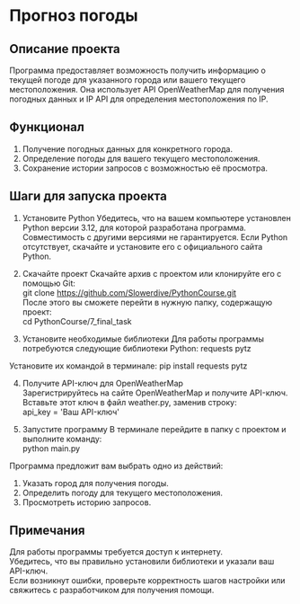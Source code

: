 # Прогноз погоды


## Описание проекта
Программа предоставляет возможность получить информацию о текущей погоде для указанного города или вашего текущего местоположения. Она использует API OpenWeatherMap для получения погодных данных и IP API для определения местоположения по IP.


## Функционал
1. Получение погодных данных для конкретного города.
2. Определение погоды для вашего текущего местоположения.
3. Сохранение истории запросов с возможностью её просмотра.


## Шаги для запуска проекта
1. Установите Python
Убедитесь, что на вашем компьютере установлен Python версии 3.12, для которой разработана программа. Совместимость с другими версиями не гарантируется. Если Python отсутствует, скачайте и установите его с официального сайта Python.

2. Скачайте проект
Скачайте архив с проектом или клонируйте его с помощью Git:<br>
git clone https://github.com/Slowerdive/PythonCourse.git<br>
После этого вы сможете перейти в нужную папку, содержащую проект:<br>
cd PythonCourse/7_final_task

4. Установите необходимые библиотеки
Для работы программы потребуются следующие библиотеки Python:
requests
pytz

Установите их командой в терминале:
pip install requests pytz

4. Получите API-ключ для OpenWeatherMap<br>
Зарегистрируйтесь на сайте OpenWeatherMap и получите API-ключ. Вставьте этот ключ в файл weather.py, заменив строку:<br>
api_key = 'Ваш API-ключ'

6. Запустите программу
В терминале перейдите в папку с проектом и выполните команду:<br>
python main.py

Программа предложит вам выбрать одно из действий:
1. Указать город для получения погоды.
2. Определить погоду для текущего местоположения.
3. Просмотреть историю запросов.

## Примечания
Для работы программы требуется доступ к интернету.<br>
Убедитесь, что вы правильно установили библиотеки и указали ваш API-ключ.<br>
Если возникнут ошибки, проверьте корректность шагов настройки или свяжитесь с разработчиком для получения помощи.
